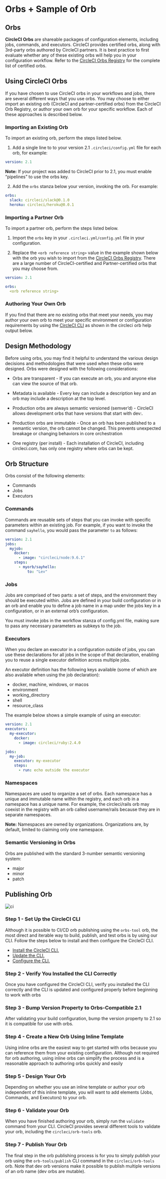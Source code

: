 # Orbs + Sample of Orb

## Orbs
**CircleCI Orbs** are shareable packages of configuration elements, including jobs, commands, and executors. CircleCI provides certified orbs, along with 3rd-party orbs authored by CircleCI partners. It is best practice to first evaluate whether any of these existing orbs will help you in your configuration workflow. Refer to the [CircleCI Orbs Registry](https://circleci.com/orbs/registry/) for the complete list of certified orbs.

## Using CircleCI Orbs

If you have chosen to use CircleCI orbs in your workflows and jobs, there are several different ways that you use orbs. You may choose to either import an existing orb (CircleCI and partner-certified orbs) from the CircleCI Orb Registry, or author your own orb for your specific workflow. Each of these approaches is described below.

### Importing an Existing Orb
To import an existing orb, perform the steps listed below.

1) Add a single line to to your version 2.1 `.circleci/config.yml` file for each orb, for example:
```yml
version: 2.1
```
**Note:** If your project was added to CircleCI prior to 2.1, you must enable “pipelines” to use the orbs key.

2) Add the `orbs` stanza below your version, invoking the orb. For example:
```yml
orbs:
  slack: circleci/slack@0.1.0
  heroku: circleci/heroku@0.0.1
```

### Importing a Partner Orb
To import a partner orb, perform the steps listed below.

1) Import the `orbs` key in your `.circleci.yml/config.yml` file in your configuration.

2) Replace the `<orb reference string>` value in the example shown below with the orb you wish to import from the [CircleCI Orbs Registry](https://circleci.com/orbs/registry/). There are a large number of CircleCI-certified and Partner-certified orbs that you may choose from.
```yml
version: 2.1  

orbs:
  <orb reference string>
```

### Authoring Your Own Orb
If you find that there are no existing orbs that meet your needs, you may author your own orb to meet your specific environment or configuration requirements by using the [CircleCI CLI](https://circleci.com/docs/2.0/local-cli/#overview) as shown in the circleci orb help output below. 

## Design Methodology
Before using orbs, you may find it helpful to understand the various design decisions and methodologies that were used when these orbs were designed. Orbs were designed with the following considerations:

- Orbs are transparent - If you can execute an orb, you and anyone else can view the source of that orb.

- Metadata is available - Every key can include a description key and an orb may include a description at the top level.

- Production orbs are always semantic versioned (semver’d) - CircleCI allows development orbs that have versions that start with dev:.

- Production orbs are immutable - Once an orb has been published to a semantic version, the orb cannot be changed. This prevents unexpected breakage or changing behaviors in core orchestration

- One registry (per install) - Each installation of CircleCI, including circleci.com, has only one registry where orbs can be kept.

## Orb Structure

Orbs consist of the following elements:

- Commands
- Jobs
- Executors

### Commands
Commands are reusable sets of steps that you can invoke with specific parameters within an existing job. For example, if you want to invoke the command `sayhello`, you would pass the parameter `to` as follows:

```yml
version: 2.1
jobs:
  myjob:
    docker:
      - image: "circleci/node:9.6.1"
    steps:
      - myorb/sayhello:
          to: "Lev"
```

### Jobs
Jobs are comprised of two parts: a set of steps, and the environment they should be executed within. Jobs are defined in your build configuration or in an orb and enable you to define a job name in a map under the jobs key in a configuration, or in an external orb’s configuration.

You must invoke jobs in the workflow stanza of config.yml file, making sure to pass any necessary parameters as subkeys to the job.

### Executors

When you declare an executor in a configuration outside of jobs, you can use these declarations for all jobs in the scope of that declaration, enabling you to reuse a single executor definition across multiple jobs.

An executor definition has the following keys available (some of which are also available when using the job declaration):

- docker, machine, windows, or macos
- environment
- working_directory
- shell
- resource_class

The example below shows a simple example of using an executor:

```yml
version: 2.1
executors:
  my-executor:
    docker:
      - image: circleci/ruby:2.4.0

jobs:
  my-job:
    executor: my-executor
    steps:
      - run: echo outside the executor
```

### Namespaces
Namespaces are used to organize a set of orbs. Each namespace has a unique and immutable name within the registry, and each orb in a namespace has a unique name. For example, the circleci/rails orb may coexist in the registry with an orb called username/rails because they are in separate namespaces.

**Note:** Namespaces are owned by organizations. Organizations are, by default, limited to claiming only one namespace. 

### Semantic Versioning in Orbs
Orbs are published with the standard 3-number semantic versioning system:

- major
- minor
- patch

## Publishing Orb

![ci](images/orbs_block_schema.png)

### Step 1 - Set Up the CircleCI CLI
Although it is possible to CI/CD orb publishing using the `orbs-tool` orb, the most direct and iterable way to build, publish, and test orbs is by using our CLI. Follow the steps below to install and then configure the CircleCI CLI.

- [Install the CircleCI CLI.](https://circleci.com/docs/2.0/orb-author-cli/#install-the-cli-for-the-first-time)
- [Update the CLI.](https://circleci.com/docs/2.0/orb-author-cli/#update-the-cli)
- [Configure the CLI.](https://circleci.com/docs/2.0/orb-author-cli/#configure-the-circleci-cli)

### Step 2 - Verify You Installed the CLI Correctly
Once you have configured the CircleCI CLI, verify you installed the CLI correctly and the CLI is updated and configured properly before beginning to work with orbs

### Step 3 - Bump Version Property to Orbs-Compatible 2.1
After validating your build configuration, bump the version property to 2.1 so it is compatible for use with orbs.

### Step 4 - Create a New Orb Using Inline Template
Using inline orbs are the easiest way to get started with orbs because you can reference them from your existing configuration. Although not required for orb authoring, using inline orbs can simplify the process and is a reasonable approach to authoring orbs quickly and easily

### Step 5 - Design Your Orb
Depending on whether you use an inline template or author your orb independent of this inline template, you will want to add elements (Jobs, Commands, and Executors) to your orb.

### Step 6 - Validate your Orb
When you have finished authoring your orb, simply run the `validate` command from your CLI. CircleCI provides several different tools to validate your orb, including the `circleci/orb-tools` orb.

### Step 7 - Publish Your Orb
The final step in the orb publishing process is for you to simply publish your orb using the `orb-tools/publish` CLI command in the `circleci/orb-tools` orb. Note that dev orb versions make it possible to publish multiple versions of an orb name (dev orbs are mutable).




